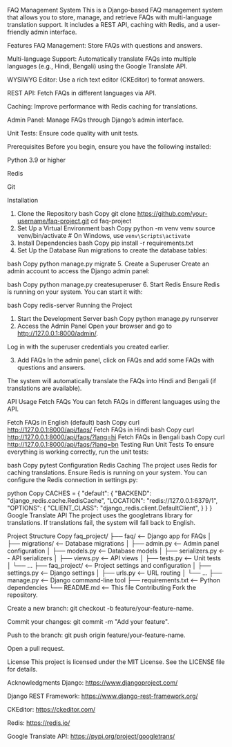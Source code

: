FAQ Management System
This is a Django-based FAQ management system that allows you to store, manage, and retrieve FAQs with multi-language translation support. It includes a REST API, caching with Redis, and a user-friendly admin interface.

Features
FAQ Management: Store FAQs with questions and answers.

Multi-language Support: Automatically translate FAQs into multiple languages (e.g., Hindi, Bengali) using the Google Translate API.

WYSIWYG Editor: Use a rich text editor (CKEditor) to format answers.

REST API: Fetch FAQs in different languages via API.

Caching: Improve performance with Redis caching for translations.

Admin Panel: Manage FAQs through Django’s admin interface.

Unit Tests: Ensure code quality with unit tests.

Prerequisites
Before you begin, ensure you have the following installed:

Python 3.9 or higher

Redis

Git

Installation
1. Clone the Repository
bash
Copy
git clone https://github.com/your-username/faq-project.git
cd faq-project
2. Set Up a Virtual Environment
bash
Copy
python -m venv venv
source venv/bin/activate  # On Windows, use `venv\Scripts\activate`
3. Install Dependencies
bash
Copy
pip install -r requirements.txt
4. Set Up the Database
Run migrations to create the database tables:

bash
Copy
python manage.py migrate
5. Create a Superuser
Create an admin account to access the Django admin panel:

bash
Copy
python manage.py createsuperuser
6. Start Redis
Ensure Redis is running on your system. You can start it with:

bash
Copy
redis-server
Running the Project
1. Start the Development Server
bash
Copy
python manage.py runserver
2. Access the Admin Panel
Open your browser and go to http://127.0.0.1:8000/admin/.

Log in with the superuser credentials you created earlier.

3. Add FAQs
In the admin panel, click on FAQs and add some FAQs with questions and answers.

The system will automatically translate the FAQs into Hindi and Bengali (if translations are available).

API Usage
Fetch FAQs
You can fetch FAQs in different languages using the API.

Fetch FAQs in English (default)
bash
Copy
curl http://127.0.0.1:8000/api/faqs/
Fetch FAQs in Hindi
bash
Copy
curl http://127.0.0.1:8000/api/faqs/?lang=hi
Fetch FAQs in Bengali
bash
Copy
curl http://127.0.0.1:8000/api/faqs/?lang=bn
Testing
Run Unit Tests
To ensure everything is working correctly, run the unit tests:

bash
Copy
pytest
Configuration
Redis Caching
The project uses Redis for caching translations. Ensure Redis is running on your system. You can configure the Redis connection in settings.py:

python
Copy
CACHES = {
    "default": {
        "BACKEND": "django_redis.cache.RedisCache",
        "LOCATION": "redis://127.0.0.1:6379/1",
        "OPTIONS": {
            "CLIENT_CLASS": "django_redis.client.DefaultClient",
        }
    }
}
Google Translate API
The project uses the googletrans library for translations. If translations fail, the system will fall back to English.

Project Structure
Copy
faq_project/
├── faq/                <-- Django app for FAQs
│   ├── migrations/     <-- Database migrations
│   ├── admin.py        <-- Admin panel configuration
│   ├── models.py       <-- Database models
│   ├── serializers.py  <-- API serializers
│   ├── views.py        <-- API views
│   ├── tests.py        <-- Unit tests
│   └── ...
├── faq_project/        <-- Project settings and configuration
│   ├── settings.py     <-- Django settings
│   ├── urls.py         <-- URL routing
│   └── ...
├── manage.py           <-- Django command-line tool
├── requirements.txt    <-- Python dependencies
└── README.md           <-- This file
Contributing
Fork the repository.

Create a new branch: git checkout -b feature/your-feature-name.

Commit your changes: git commit -m "Add your feature".

Push to the branch: git push origin feature/your-feature-name.

Open a pull request.

License
This project is licensed under the MIT License. See the LICENSE file for details.

Acknowledgments
Django: https://www.djangoproject.com/

Django REST Framework: https://www.django-rest-framework.org/

CKEditor: https://ckeditor.com/

Redis: https://redis.io/

Google Translate API: https://pypi.org/project/googletrans/
